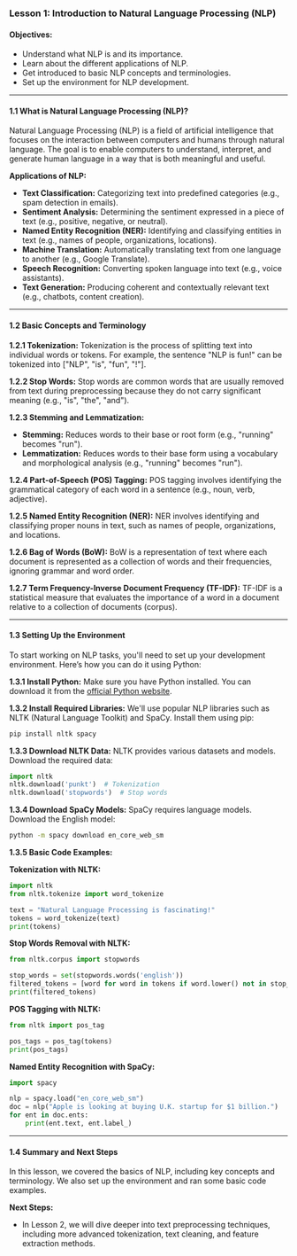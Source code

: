 ### Lesson 1: Introduction to Natural Language Processing (NLP)

#### Objectives:

- Understand what NLP is and its importance.
- Learn about the different applications of NLP.
- Get introduced to basic NLP concepts and terminologies.
- Set up the environment for NLP development.

---

#### 1.1 What is Natural Language Processing (NLP)?

Natural Language Processing (NLP) is a field of artificial intelligence that focuses on the interaction between computers and humans through natural language. The goal is to enable computers to understand, interpret, and generate human language in a way that is both meaningful and useful.

**Applications of NLP:**

- **Text Classification:** Categorizing text into predefined categories (e.g., spam detection in emails).
- **Sentiment Analysis:** Determining the sentiment expressed in a piece of text (e.g., positive, negative, or neutral).
- **Named Entity Recognition (NER):** Identifying and classifying entities in text (e.g., names of people, organizations, locations).
- **Machine Translation:** Automatically translating text from one language to another (e.g., Google Translate).
- **Speech Recognition:** Converting spoken language into text (e.g., voice assistants).
- **Text Generation:** Producing coherent and contextually relevant text (e.g., chatbots, content creation).

---

#### 1.2 Basic Concepts and Terminology

**1.2.1 Tokenization:**
Tokenization is the process of splitting text into individual words or tokens. For example, the sentence "NLP is fun!" can be tokenized into ["NLP", "is", "fun", "!"].

**1.2.2 Stop Words:**
Stop words are common words that are usually removed from text during preprocessing because they do not carry significant meaning (e.g., "is", "the", "and").

**1.2.3 Stemming and Lemmatization:**

- **Stemming:** Reduces words to their base or root form (e.g., "running" becomes "run").
- **Lemmatization:** Reduces words to their base form using a vocabulary and morphological analysis (e.g., "running" becomes "run").

**1.2.4 Part-of-Speech (POS) Tagging:**
POS tagging involves identifying the grammatical category of each word in a sentence (e.g., noun, verb, adjective).

**1.2.5 Named Entity Recognition (NER):**
NER involves identifying and classifying proper nouns in text, such as names of people, organizations, and locations.

**1.2.6 Bag of Words (BoW):**
BoW is a representation of text where each document is represented as a collection of words and their frequencies, ignoring grammar and word order.

**1.2.7 Term Frequency-Inverse Document Frequency (TF-IDF):**
TF-IDF is a statistical measure that evaluates the importance of a word in a document relative to a collection of documents (corpus).

---

#### 1.3 Setting Up the Environment

To start working on NLP tasks, you'll need to set up your development environment. Here’s how you can do it using Python:

**1.3.1 Install Python:**
Make sure you have Python installed. You can download it from the [official Python website](https://www.python.org/downloads/).

**1.3.2 Install Required Libraries:**
We'll use popular NLP libraries such as NLTK (Natural Language Toolkit) and SpaCy. Install them using pip:

```bash
pip install nltk spacy
```

**1.3.3 Download NLTK Data:**
NLTK provides various datasets and models. Download the required data:

```python
import nltk
nltk.download('punkt')  # Tokenization
nltk.download('stopwords')  # Stop words
```

**1.3.4 Download SpaCy Models:**
SpaCy requires language models. Download the English model:

```bash
python -m spacy download en_core_web_sm
```

**1.3.5 Basic Code Examples:**

**Tokenization with NLTK:**

```python
import nltk
from nltk.tokenize import word_tokenize

text = "Natural Language Processing is fascinating!"
tokens = word_tokenize(text)
print(tokens)
```

**Stop Words Removal with NLTK:**

```python
from nltk.corpus import stopwords

stop_words = set(stopwords.words('english'))
filtered_tokens = [word for word in tokens if word.lower() not in stop_words]
print(filtered_tokens)
```

**POS Tagging with NLTK:**

```python
from nltk import pos_tag

pos_tags = pos_tag(tokens)
print(pos_tags)
```

**Named Entity Recognition with SpaCy:**

```python
import spacy

nlp = spacy.load("en_core_web_sm")
doc = nlp("Apple is looking at buying U.K. startup for $1 billion.")
for ent in doc.ents:
    print(ent.text, ent.label_)
```

---

#### 1.4 Summary and Next Steps

In this lesson, we covered the basics of NLP, including key concepts and terminology. We also set up the environment and ran some basic code examples.

**Next Steps:**

- In Lesson 2, we will dive deeper into text preprocessing techniques, including more advanced tokenization, text cleaning, and feature extraction methods.
